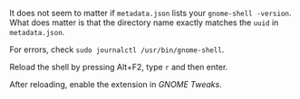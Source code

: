 It does not seem to matter if `metadata.json` lists your `gnome-shell -version`.
What does matter is that the directory name exactly matches the `uuid` in `metadata.json`.

For errors, check `sudo journalctl /usr/bin/gnome-shell`.

Reload the shell by pressing Alt+F2, type `r` and then enter.

After reloading, enable the extension in _GNOME Tweaks_.
